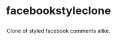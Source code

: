 <div align="center">
<a target="_blank" href="https://imgur.com/a/2fwRK4a" border="0"></a> 
</div>
<br>
<p align="center" style="font-size: 29px"><b>facebookstyleclone</b></p>
<p align="center">
  Clone of styled facebook comments alike.<br>
  <br>
</p>


